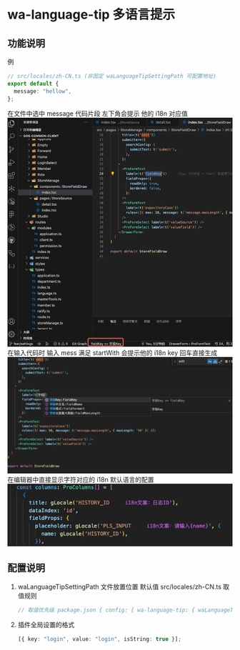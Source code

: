 # wa-language-tip 多语言提示

## 功能说明

例

```typescript
// src/locales/zh-CN.ts (非固定 waLanguageTipSettingPath 可配置地址)
export default {
  message: "hellow",
};
```

在文件中选中 message 代码片段 左下角会提示 他的 i18n 对应值
![image](img/tip2.jpeg)
在输入代码时 输入 mess 满足 startWith 会提示他的 i18n key 回车直接生成
![image](img/tip1.png)
在编辑器中直接显示字符对应的 i18n 默认语言的配置
![image](img/i18nTipRight.png)

## 配置说明

1. waLanguageTipSettingPath
   文件放置位置
   默认值 src/locales/zh-CN.ts
   取值规则
   ```typescript
   // 取值优先级 package.json { config: { wa-language-tip: { waLanguageTipSettingPath: '' } } } > 设置->插件
   ```
2. 插件全局设置的格式

   ```typescript
   [{ key: "login", value: "login", isString: true }];
   ```
